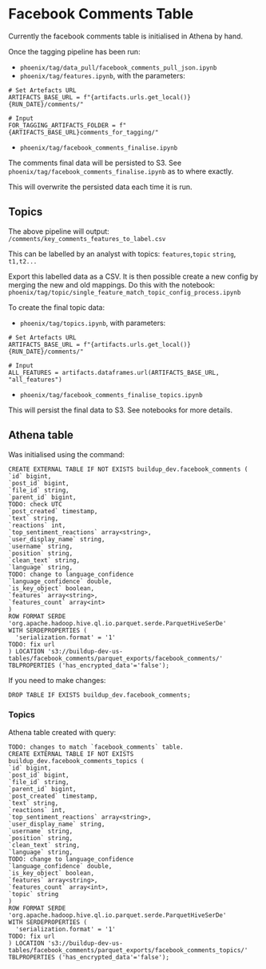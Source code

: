 # Facebook Comments Table
Currently the facebook comments table is initialised in Athena by hand.

Once the tagging pipeline has been run:
- `phoenix/tag/data_pull/facebook_comments_pull_json.ipynb`
- `phoenix/tag/features.ipynb`, with the parameters:
```
# Set Artefacts URL
ARTIFACTS_BASE_URL = f"{artifacts.urls.get_local()}{RUN_DATE}/comments/"

# Input
FOR_TAGGING_ARTIFACTS_FOLDER = f"{ARTIFACTS_BASE_URL}comments_for_tagging/"
```
- `phoenix/tag/facebook_comments_finalise.ipynb`


The comments final data will be persisted to S3. See `phoenix/tag/facebook_comments_finalise.ipynb`
as to where exactly.

This will overwrite the persisted data each time it is run.

## Topics
The above pipeline will output:
`/comments/key_comments_features_to_label.csv`

This can be labelled by an analyst with topics:
`features`,`topic`
`string`, `t1,t2...`

Export this labelled data as a CSV. It is then possible create a new config by merging the new and old mappings. Do this with the notebook:
`phoenix/tag/topic/single_feature_match_topic_config_process.ipynb`


To create the final topic data:
- `phoenix/tag/topics.ipynb`, with parameters:
```
# Set Artefacts URL
ARTIFACTS_BASE_URL = f"{artifacts.urls.get_local()}{RUN_DATE}/comments/"

# Input
ALL_FEATURES = artifacts.dataframes.url(ARTIFACTS_BASE_URL, "all_features")
```
- `phoenix/tag/facebook_comments_finalise_topics.ipynb`

This will persist the final data to S3. See notebooks for more details.

## Athena table
Was initialised using the command:
```
CREATE EXTERNAL TABLE IF NOT EXISTS buildup_dev.facebook_comments (
`id` bigint,
`post_id` bigint,
`file_id` string,
`parent_id` bigint,
TODO: check UTC
`post_created` timestamp,
`text` string,
`reactions` int,
`top_sentiment_reactions` array<string>,
`user_display_name` string,
`username` string,
`position` string,
`clean_text` string,
`language` string,
TODO: change to language_confidence
`language_confidence` double,
`is_key_object` boolean,
`features` array<string>,
`features_count` array<int>
)
ROW FORMAT SERDE 'org.apache.hadoop.hive.ql.io.parquet.serde.ParquetHiveSerDe'
WITH SERDEPROPERTIES (
  'serialization.format' = '1'
TODO: fix url
) LOCATION 's3://buildup-dev-us-tables/facebook_comments/parquet_exports/facebook_comments/'
TBLPROPERTIES ('has_encrypted_data'='false');
```
If you need to make changes:
```
DROP TABLE IF EXISTS buildup_dev.facebook_comments;
```

### Topics
Athena table created with query:
```
TODO: changes to match `facebook_comments` table.
CREATE EXTERNAL TABLE IF NOT EXISTS buildup_dev.facebook_comments_topics (
`id` bigint,
`post_id` bigint,
`file_id` string,
`parent_id` bigint,
`post_created` timestamp,
`text` string,
`reactions` int,
`top_sentiment_reactions` array<string>,
`user_display_name` string,
`username` string,
`position` string,
`clean_text` string,
`language` string,
TODO: change to language_confidence
`language_confidence` double,
`is_key_object` boolean,
`features` array<string>,
`features_count` array<int>,
`topic` string
)
ROW FORMAT SERDE 'org.apache.hadoop.hive.ql.io.parquet.serde.ParquetHiveSerDe'
WITH SERDEPROPERTIES (
  'serialization.format' = '1'
TODO: fix url
) LOCATION 's3://buildup-dev-us-tables/facebook_comments/parquet_exports/facebook_comments_topics/'
TBLPROPERTIES ('has_encrypted_data'='false');
```
